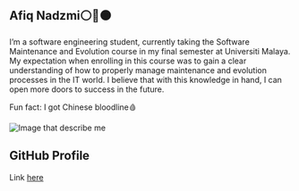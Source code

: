 ## Afiq Nadzmi⚪🔴⚫

I’m a software engineering student, currently taking the Software Maintenance and Evolution course in my final semester at Universiti Malaya. My expectation when enrolling in this course was to gain a clear understanding of how to properly manage maintenance and evolution processes in the IT world. I believe that with this knowledge in hand, I can open more doors to success in the future.

Fun fact: I got Chinese bloodline🩸

![Image that describe me]()

## GitHub Profile
Link [here](https://github.com/afiqnadzmii)
